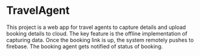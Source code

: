 # TravelAgent
This project is a web app for travel agents to capture details and upload booking details to cloud.
The key feature is the offline implementation of capturing data.
Once the booking link is up, the system remotely pushes to firebase.
The booking agent gets notified of status of booking.
